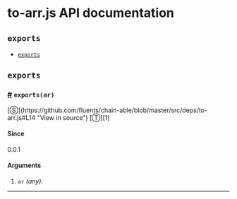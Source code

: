 # to-arr.js API documentation

<!-- div class="toc-container" -->

<!-- div -->

## `exports`
* <a href="#exports">`exports`</a>

<!-- /div -->

<!-- /div -->

<!-- div class="doc-container" -->

<!-- div -->

## `exports`

<!-- div -->

<h3 id="exports"><a href="#exports">#</a>&nbsp;<code>exports(ar)</code></h3>
[&#x24C8;](https://github.com/fluents/chain-able/blob/master/src/deps/to-arr.js#L14 "View in source") [&#x24C9;][1]



#### Since
0.0.1

#### Arguments
1. `ar` *(any)*:

---

<!-- /div -->

<!-- /div -->

<!-- /div -->

 [1]: #exports "Jump back to the TOC."
